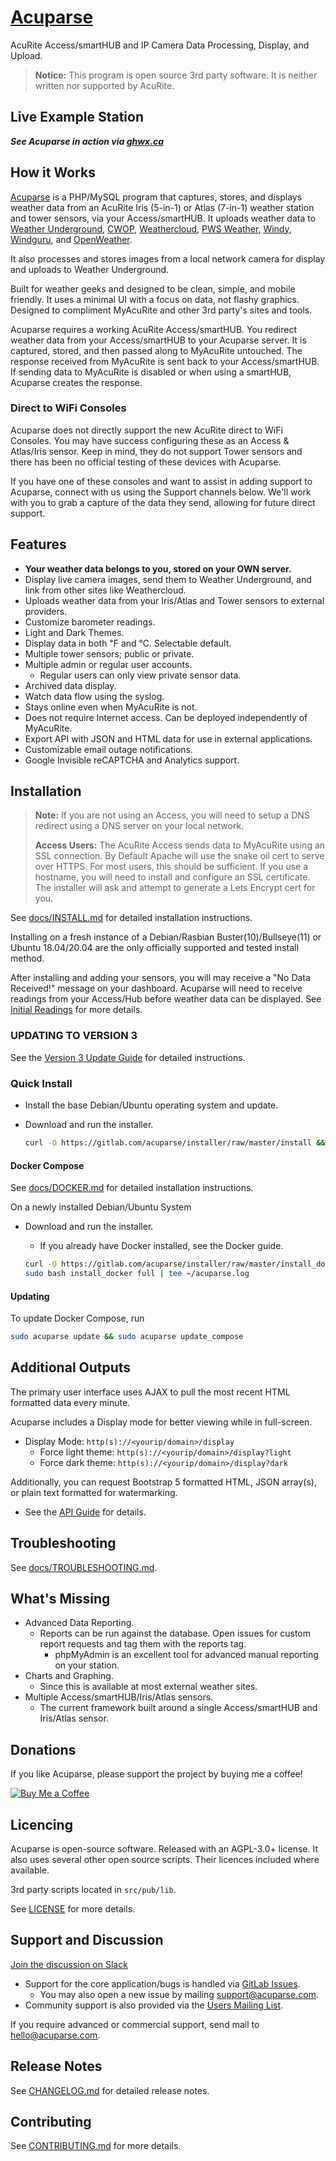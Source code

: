 # [Acuparse](https://www.acuparse.com)

AcuRite Access/smartHUB and IP Camera Data Processing, Display, and Upload.

> **Notice:** This program is open source 3rd party software. It is neither written nor supported by AcuRite.

## Live Example Station

***See Acuparse in action via [ghwx.ca](https://www.ghwx.ca)***

## How it Works

[Acuparse](https://www.acuparse.com) is a PHP/MySQL program that captures, stores, and displays weather data from an AcuRite
Iris (5-in-1) or Atlas (7-in-1) weather station and tower sensors, via your Access/smartHUB. It uploads weather data to
[Weather Underground](https://https://www.wunderground.com), [CWOP](http://www.wxqa.com), [Weathercloud](https://weathercloud.net),
[PWS Weather](https://www.pwsweather.com), [Windy](https://www.windy.com), [Windguru](https://www.windguru.cz),
and [OpenWeather](https://openweathermap.org/).

It also processes and stores images from a local network camera for display and uploads to Weather Underground.

Built for weather geeks and designed to be clean, simple, and mobile friendly. It uses a minimal UI with a focus on data,
not flashy graphics. Designed to compliment MyAcuRite and other 3rd party's sites and tools.

Acuparse requires a working AcuRite Access/smartHUB. You redirect weather data from your Access/smartHUB to your Acuparse
server. It is captured, stored, and then passed along to MyAcuRite untouched.
The response received from MyAcuRite is sent back to your Access/smartHUB. If sending data to MyAcuRite is disabled or
when using a smartHUB, Acuparse creates the response.

### Direct to WiFi Consoles

Acuparse does not directly support the new AcuRite direct to WiFi Consoles. You may have success configuring these as
an Access & Atlas/Iris sensor. Keep in mind, they do not support Tower sensors and there has been no official testing
of these devices with Acuparse.

If you have one of these consoles and want to assist in adding support to Acuparse, connect with us using the Support
channels below. We'll work with you to grab a capture of the data they send, allowing for future direct support.

## Features

- **Your weather data belongs to you, stored on your OWN server.**
- Display live camera images, send them to Weather Underground, and link from other sites like Weathercloud.
- Uploads weather data from your Iris/Atlas and Tower sensors to external providers.
- Customize barometer readings.
- Light and Dark Themes.
- Display data in both &#8457; and &#8451;. Selectable default.
- Multiple tower sensors; public or private.
- Multiple admin or regular user accounts.
    - Regular users can only view private sensor data.
- Archived data display.
- Watch data flow using the syslog.
- Stays online even when MyAcuRite is not.
- Does not require Internet access. Can be deployed independently of MyAcuRite.
- Export API with JSON and HTML data for use in external applications.
- Customizable email outage notifications.
- Google Invisible reCAPTCHA and Analytics support.

## Installation

> **Note:** If you are not using an Access, you will need to setup a DNS redirect using a DNS server on your local network.
>
> **Access Users:** The AcuRite Access sends data to MyAcuRite using an SSL connection. By Default Apache will use the snake oil cert to serve over HTTPS.
> For most users, this should be sufficient. If you use a hostname, you will need to install and configure an SSL certificate.
> The installer will ask and attempt to generate a Lets Encrypt cert for you.

See [docs/INSTALL.md](https://docs.acuparse.com/INSTALL) for detailed installation instructions.

Installing on a fresh instance of a Debian/Rasbian Buster(10)/Bullseye(11) or Ubuntu 18.04/20.04 are the only officially
supported and tested install method.

After installing and adding your sensors, you will may receive a "No Data Received!" message on your dashboard.
Acuparse will need to receive readings from your Access/Hub before weather data can be displayed.
See [Initial Readings](https://docs.acuparse.com/INSTALL/#initial-readings) for more details.

### UPDATING TO VERSION 3

See the [Version 3 Update Guide](https://docs.acuparse.com/updates/v3) for detailed instructions.

### Quick Install

- Install the base Debian/Ubuntu operating system and update.
- Download and run the installer.

    ```bash
    curl -O https://gitlab.com/acuparse/installer/raw/master/install && sudo bash install | tee ~/acuparse.log
    ```

#### Docker Compose

See [docs/DOCKER.md](https://docs.acuparse.com/DOCKER) for detailed installation instructions.

On a newly installed Debian/Ubuntu System

- Download and run the installer.
    - If you already have Docker installed, see the Docker guide.

    ```bash
    curl -O https://gitlab.com/acuparse/installer/raw/master/install_docker && \
    sudo bash install_docker full | tee ~/acuparse.log
    ```

#### Updating

To update Docker Compose, run

```bash
sudo acuparse update && sudo acuparse update_compose
```

## Additional Outputs

The primary user interface uses AJAX to pull the most recent HTML formatted data every minute.

Acuparse includes a Display mode for better viewing while in full-screen.

- Display Mode: `http(s)://<yourip/domain>/display`
    - Force light theme: `http(s)://<yourip/domain>/display?light`
    - Force dark theme: `http(s)://<yourip/domain>/display?dark`

Additionally, you can request Bootstrap 5 formatted HTML, JSON array(s), or plain text formatted for watermarking.

- See the [API Guide](https://docs.acuparse.com/API) for details.

## Troubleshooting

See [docs/TROUBLESHOOTING.md](https://docs.acuparse.com/TROUBLESHOOTING).

## What's Missing

- Advanced Data Reporting.
    - Reports can be run against the database. Open issues for custom report requests and tag them with the reports tag.
        - phpMyAdmin is an excellent tool for advanced manual reporting on your station.
- Charts and Graphing.
    - Since this is available at most external weather sites.
- Multiple Access/smartHUB/Iris/Atlas sensors.
    - The current framework built around a single Access/smartHUB and Iris/Atlas sensor.

## Donations

If you like Acuparse, please support the project by buying me a coffee!

[![Buy Me a Coffee](https://www.buymeacoffee.com/assets/img/custom_images/orange_img.png)](https://www.buymeacoffee.com/maxp)

## Licencing

Acuparse is open-source software. Released with an AGPL-3.0+ license. It also uses several other open source scripts.
Their licences included where available.

3rd party scripts located in `src/pub/lib`.

See [LICENSE](LICENSE) for more details.

## Support and Discussion

[Join the discussion on Slack](https://communityinviter.com/apps/acuparse/acuparse)

- Support for the core application/bugs is handled via [GitLab Issues](https://gitlab.com/acuparse/acuparse/issues).
    - You may also open a new issue by mailing [support@acuparse.com](mailto:support@acuparse.com).
- Community support is also provided via the [Users Mailing List](https://groups.google.com/a/lists.acuparse.com/forum/#!forum/users).

If you require advanced or commercial support, send mail to [hello@acuparse.com](mailto:hello@acuparse.com).

## Release Notes

See [CHANGELOG.md](CHANGELOG.md) for detailed release notes.

## Contributing

See [CONTRIBUTING.md](CONTRIBUTING.md) for more details.
